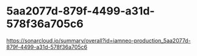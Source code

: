 # 5aa2077d-879f-4499-a31d-578f36a705c6
https://sonarcloud.io/summary/overall?id=iamneo-production_5aa2077d-879f-4499-a31d-578f36a705c6
